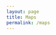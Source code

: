 ```yaml
---
layout: page
title: Maps
permalink: /maps
---
```


<div id="map" style="width: 100%; height: 800px"></div>
<link rel="stylesheet" href="{{ site.baseurl }}/assets/css/leaflet.css" />
<script src="{{ site.baseurl }}/assets/js/leaflet.js"></script>
<script>
var mapOptions = {
    attributionControl: false,
    center: [-41.052, 172.857],
    zoom: 6
}
var map = new L.map('map', mapOptions);

{% for author in site.data.authors %}
{% if author[1].lng and author[1].lat %}
{% assign posts = site.posts | where: "author", author[0] %}
{% if posts.size > 0 %}
var icon = L.icon({ iconUrl: "{{site.baseurl}}/assets/images/{{ author[0] }}/avatar.webp", iconSize: [50, 50] });
var marker = L.marker([ {{ author[1].lat }}, {{ author[1].lng }} ], { title: "{{ author[1].name }}", icon: icon }).addTo(map);
{% else %}
var icon = L.icon({ iconUrl: "{{site.baseurl}}/assets/images/scouts.webp", iconSize: [25, 25] });
var marker = L.marker([ {{ author[1].lat }}, {{ author[1].lng }} ], { title: "{{ author[1].name }}", icon: icon }).addTo(map);
//var marker = L.marker([ {{ author[1].lat }}, {{ author[1].lng }} ], { title: "{{ author[1].name }}" }).addTo(map);
{% endif %}
marker.bindPopup(`
<div>
<h4>{{ author[1].name }}</h4>
<p>{{ author[1].address1 }} {{ author[1].address2 }} {{ author[1].city }}</p>
{% for post in posts %}
<div>
<a href="{{ site.baseurl }}{{ post.url }}">{{ post.title }}{% if post.featured == true %} *{% endif %}</a>
</div>
{% endfor %}
</div>
`);
{% endif %}
{% endfor %}

var layer = new L.TileLayer('https://{s}.tile.openstreetmap.org/{z}/{x}/{y}.png');
map.addLayer(layer);
</script>
